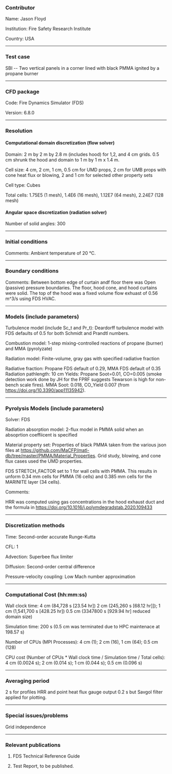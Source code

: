 ### Contributor

Name: Jason Floyd

Institution: Fire Safety Research Institute

Country: USA

------------------

### Test case

SBI -- Two vertical panels in a corner lined with black PMMA ignited by a propane burner

------------------

### CFD package

Code: Fire Dynamics Simulator (FDS)

Version: 6.8.0

------------------

### Resolution

#### Computational domain discretization (flow solver)

Domain: 2 m by 2 m by 2.8 m (includes hood) for 1,2, and 4 cm grids. 0.5 cm shrunk the hood and domain to 1 m by 1 m x 1.4 m.

Cell size: 4 cm, 2 cm, 1 cm, 0.5 cm for UMD props, 2 cm for UMB props with cone heat flux or blowing, 2 and 1 cm for selected other property sets

Cell type: Cubes

Total cells: 1.75E5 (1 mesh), 1.4E6 (16 mesh), 1.12E7 (64 mesh), 2.24E7 (128 mesh)

#### Angular space discretization (radiation solver)

Number of solid angles: 300

------------------

### Initial conditions

Comments: Ambient temperature of 20 °C.

------------------

### Boundary conditions

Comments: Between bottom edge of curtain andf floor there was Open (passive) pressure boundaries. The floor, hood cone, and hood curtains were solid. The top of the hood was a fixed volume flow exhuast of 0.56 m^3/s using FDS HVAC.

------------------

### Models (include parameters)

Turbulence model (include Sc_t and Pr_t): Deardorff turbulence model with FDS defaults of 0.5 for both Schmidt and Prandtl numbers.

Combustion model: 1-step mixing-controlled reactions of propane (burner) and MMA (pyrolyzate)

Radiation model: Finite-volume, gray gas with specified radiative fraction

Radiative fraction: Propane FDS default of 0.29, MMA FDS default of 0.35
Radiation pathlength: 10 cm
Yields: Propane Soot=0.01, CO=0.005 (smoke detection work done by JH for the FPRF suggests Tewarson is high for non-bench scale fires). MMA Soot: 0.018, CO_Yield 0.007 (from https://doi.org/10.3390/app11135942).

------------------

### Pyrolysis Models (include parameters)

Solver: FDS

Radiation absorption model: 2-flux model in PMMA solid when an absoprtion coeffiicent is specified

Material property set: Properties of black PMMA taken from the various json files at https://github.com/MaCFP/matl-db/tree/master/PMMA/Material_Properties.  Grid study, blowing, and cone flux cases used the UMD properties.

FDS STRETCH_FACTOR set to 1 for wall cells with PMMA. This results in unform 0.34 mm cells for PMMA (16 cells) and 0.385 mm cells for the MARINITE layer (34 cells).

Comments:

HRR was computed using gas concentrations in the hood exhaust duct and the formula in https://doi.org/10.1016/j.polymdegradstab.2020.109433

------------------

### Discretization methods

Time: Second-order accurate Runge-Kutta

CFL: 1

Advection: Superbee flux limiter

Diffusion: Second-order central difference

Pressure-velocity coupling: Low Mach number approximation

------------------

### Computational Cost (hh:mm:ss)

Wall clock time: 4 cm (84,728 s [23.54 hr]) 2 cm (245,260 s [68.12 hr]]); 1 cm (1,541,700 s [428.25 hr]) 0.5 cm (3347800 s [929.94 hr] reduced domain size)

Simulation time: 200 s (0.5 cm was terminated due to HPC maintenace at 198.57 s)

Number of CPUs (MPI Processes): 4 cm (1); 2 cm (16), 1 cm (64); 0.5 cm (128)

CPU cost (Number of CPUs * Wall clock time / Simulation time / Total cells): 4 cm (0.0024 s); 2 cm (0.014 s); 1 cm (0.044 s); 0.5 cm (0.096 s)

------------------

### Averaging period

2 s for profiles
HRR and point heat flux gauge output 0.2 s but Savgol filter applied for plotting.

------------------

### Special issues/problems

Grid independence

------------------

### Relevant publications

1. FDS Technical Reference Guide

2. Test Report, to be published.

